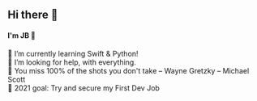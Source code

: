 ## Hi there 👋
#### I'm JB 🤪 

🌱 I’m currently learning Swift & Python! <br />
🤔 I’m looking for help, with everything.<br />
💬 You miss 100% of the shots you don't take – Wayne Gretzky – Michael Scott<br />
🥅 2021 goal: Try and secure my First Dev Job
